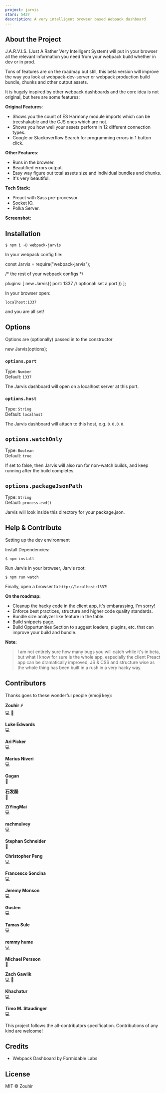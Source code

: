```yaml
---
project: jarvis
stars: 5437
description: A very intelligent browser based Webpack dashboard
---
```


  

About the Project
-----------------

J.A.R.V.I.S. (Just A Rather Very Intelligent System) will put in your browser all the relevant information you need from your webpack build whether in dev or in prod.

Tons of features are on the roadmap but still, this beta version will improve the way you look at webpack-dev-server or webpack production build bundle, chunks and other output assets.

It is hugely inspired by other webpack dashboards and the core idea is not original, but here are some features:

**Original Features**:

-   Shows you the count of ES Harmony module imports which can be treeshakable and the CJS ones which are not.
-   Shows you how well your assets perform in 12 different connection types.
-   Google or Stackoverflow Search for programming errors in 1 button click.

**Other Features**:

-   Runs in the browser.
-   Beautified errors output.
-   Easy way figure out total assets size and individual bundles and chunks.
-   It's very beautiful.

**Tech Stack:**

-   Preact with Sass pre-processor.
-   Socket IO.
-   Polka Server.

**Screenshot:**

Installation
------------

```
$ npm i -D webpack-jarvis
```

In your webpack config file:

const Jarvis \= require("webpack-jarvis");

/\* the rest of your webpack configs \*/

plugins: \[
  new Jarvis({
    port: 1337 // optional: set a port
  })
\];

In your browser open:

```
localhost:1337
```

and you are all set!

Options
-------

Options are (optionally) passed in to the constructor

new Jarvis(options);

### `options.port`

Type: `Number`  
Default: `1337`

The Jarvis dashboard will open on a localhost server at this port.

### `options.host`

Type: `String`  
Default: `localhost`

The Jarvis dashboard will attach to this host, e.g. `0.0.0.0`.

`options.watchOnly`
-------------------

Type: `Boolean`  
Default: `true`

If set to false, then Jarvis will also run for non-watch builds, and keep running after the build completes.

`options.packageJsonPath`
-------------------------

Type: `String`  
Default: `process.cwd()`

Jarvis will look inside this directory for your package.json.

Help & Contribute
-----------------

Setting up the dev environment

Install Dependencies:

```
$ npm install
```

Run Jarvis in your browser, Jarvis root:

```
$ npm run watch
```

Finally, open a browser to `http://localhost:1337`!

**On the roadmap:**

-   Cleanup the hacky code in the client app, it's embarassing, I'm sorry!
-   Enforce best practices, structure and higher code quality standards.
-   Bundle size analyzer like feature in the table.
-   Build snippets page.
-   Build Oppurtunities Section to suggest loaders, plugins, etc. that can improve your build and bundle.

**Note:**

> I am not entirely sure how many bugs you will catch while it's in beta, but what I know for sure is the whole app, especially the client Preact app can be dramatically improved, JS & CSS and structure wise as the whole thing has been built in a rush in a very hacky way.

Contributors
------------

Thanks goes to these wonderful people (emoji key):

  
**Zouhir ⚡️**  
💻 🤔

  
**Luke Edwards**  
💻

  
**Ari Picker**  
💻

  
**Marius Niveri**  
💻

  
**Gagan**  
📖

  
**石发磊**  
📖

  
**ZiYingMai**  
💻

  
**rachmulvey**  
💻

  
**Stephan Schneider**  
📖

  
**Christopher Peng**  
💻

  
**Francesco Soncina**  
💻

  
**Jeremy Monson**  
💻

  
**Gusten**  
💻

  
**Tamas Sule**  
💻

  
**remmy hume**  
💻

  
**Michael Persson**  
📖

  
**Zach Gawlik**  
💻 📖

  
**Khachatur**  
💻

  
**Timo M. Staudinger**  
💻

This project follows the all-contributors specification. Contributions of any kind are welcome!

Credits
-------

-   Webpack Dashboard by Formidable Labs

License
-------

MIT © Zouhir
